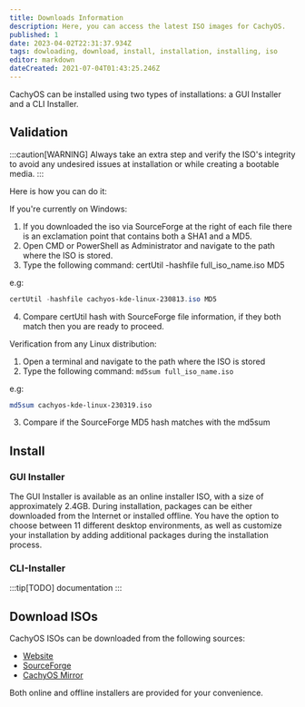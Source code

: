 ```yaml
---
title: Downloads Information
description: Here, you can access the latest ISO images for CachyOS.
published: 1
date: 2023-04-02T22:31:37.934Z
tags: dowloading, download, install, installation, installing, iso
editor: markdown
dateCreated: 2021-07-04T01:43:25.246Z
---
```


CachyOS can be installed using two types of installations: a GUI Installer and a CLI Installer.

Validation
----------

:::caution[WARNING]
Always take an extra step and verify the ISO's integrity to avoid any undesired issues at installation or while creating a bootable media.
:::

Here is how you can do it:

If you're currently on Windows:

1. If you downloaded the iso via SourceForge at the right of each file there is an exclamation point that contains both a SHA1 and a MD5.
2. Open CMD or PowerShell as Administrator and navigate to the path where the ISO is stored.
3. Type the following command: certUtil -hashfile full_iso_name.iso MD5

e.g:
```powershell
certUtil -hashfile cachyos-kde-linux-230813.iso MD5
```

4. Compare certUtil hash with SourceForge file information, if they both match then you are ready to proceed.

Verification from any Linux distribution:

1. Open a terminal and navigate to the path where the ISO is stored
2. Type the following command: `md5sum full_iso_name.iso`

e.g:
```sh
md5sum cachyos-kde-linux-230319.iso
```

3. Compare if the SourceForge MD5 hash matches with the md5sum


Install
-------

### GUI Installer

The GUI Installer is available as an online installer ISO, with a size of approximately 2.4GB. During installation, packages can be either downloaded from the Internet or installed offline. You have the option to choose between 11 different desktop environments, as well as customize your installation by adding additional packages during the installation process.

### CLI-Installer

:::tip[TODO]
documentation
:::

Download ISOs
-------------

CachyOS ISOs can be downloaded from the following sources:

*   [Website](https://cachyos.org/download)
*   [SourceForge](https://sourceforge.net/projects/cachyos-arch/files/)
*   [CachyOS Mirror](https://mirror.cachyos.org/ISO/)

Both online and offline installers are provided for your convenience.
